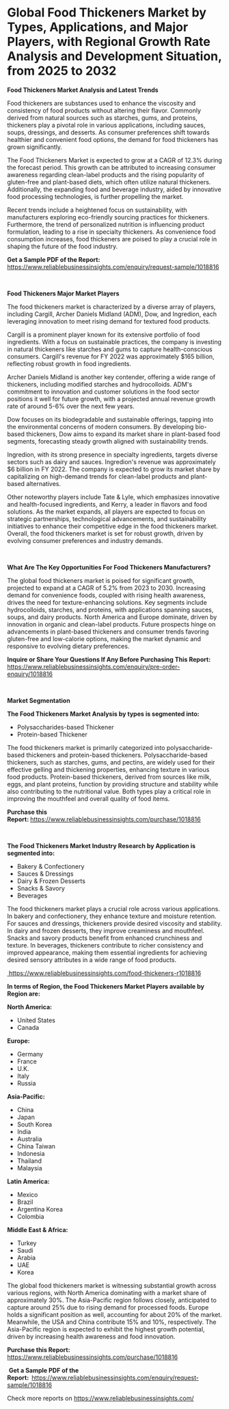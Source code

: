 <p><h1>Global Food Thickeners Market by Types, Applications, and Major Players, with Regional Growth Rate Analysis and Development Situation, from 2025 to 2032</h1></p><p><strong>Food Thickeners Market Analysis and Latest Trends</strong></p>
<p><p>Food thickeners are substances used to enhance the viscosity and consistency of food products without altering their flavor. Commonly derived from natural sources such as starches, gums, and proteins, thickeners play a pivotal role in various applications, including sauces, soups, dressings, and desserts. As consumer preferences shift towards healthier and convenient food options, the demand for food thickeners has grown significantly.</p><p>The Food Thickeners Market is expected to grow at a CAGR of 12.3% during the forecast period. This growth can be attributed to increasing consumer awareness regarding clean-label products and the rising popularity of gluten-free and plant-based diets, which often utilize natural thickeners. Additionally, the expanding food and beverage industry, aided by innovative food processing technologies, is further propelling the market.</p><p>Recent trends include a heightened focus on sustainability, with manufacturers exploring eco-friendly sourcing practices for thickeners. Furthermore, the trend of personalized nutrition is influencing product formulation, leading to a rise in specialty thickeners. As convenience food consumption increases, food thickeners are poised to play a crucial role in shaping the future of the food industry.</p></p>
<p><strong>Get a Sample PDF of the Report:&nbsp;</strong> <a href="https://www.reliablebusinessinsights.com/enquiry/request-sample/1018816?utm_campaign=2142&utm_medium=2&utm_source=Github&utm_content=ia&utm_term=15022025&utm_id=food-thickeners">https://www.reliablebusinessinsights.com/enquiry/request-sample/1018816</a></p>
<p>&nbsp;</p>
<p><strong>Food Thickeners Major Market Players</strong></p>
<p><p>The food thickeners market is characterized by a diverse array of players, including Cargill, Archer Daniels Midland (ADM), Dow, and Ingredion, each leveraging innovation to meet rising demand for textured food products. </p><p>Cargill is a prominent player known for its extensive portfolio of food ingredients. With a focus on sustainable practices, the company is investing in natural thickeners like starches and gums to capture health-conscious consumers. Cargill's revenue for FY 2022 was approximately $165 billion, reflecting robust growth in food ingredients.</p><p>Archer Daniels Midland is another key contender, offering a wide range of thickeners, including modified starches and hydrocolloids. ADM's commitment to innovation and customer solutions in the food sector positions it well for future growth, with a projected annual revenue growth rate of around 5-6% over the next few years.</p><p>Dow focuses on its biodegradable and sustainable offerings, tapping into the environmental concerns of modern consumers. By developing bio-based thickeners, Dow aims to expand its market share in plant-based food segments, forecasting steady growth aligned with sustainability trends.</p><p>Ingredion, with its strong presence in specialty ingredients, targets diverse sectors such as dairy and sauces. Ingredion's revenue was approximately $6 billion in FY 2022. The company is expected to grow its market share by capitalizing on high-demand trends for clean-label products and plant-based alternatives.</p><p>Other noteworthy players include Tate & Lyle, which emphasizes innovative and health-focused ingredients, and Kerry, a leader in flavors and food solutions. As the market expands, all players are expected to focus on strategic partnerships, technological advancements, and sustainability initiatives to enhance their competitive edge in the food thickeners market. Overall, the food thickeners market is set for robust growth, driven by evolving consumer preferences and industry demands.</p></p>
<p>&nbsp;</p>
<p><strong>What Are The Key Opportunities For Food Thickeners Manufacturers?</strong></p>
<p><p>The global food thickeners market is poised for significant growth, projected to expand at a CAGR of 5.2% from 2023 to 2030. Increasing demand for convenience foods, coupled with rising health awareness, drives the need for texture-enhancing solutions. Key segments include hydrocolloids, starches, and proteins, with applications spanning sauces, soups, and dairy products. North America and Europe dominate, driven by innovation in organic and clean-label products. Future prospects hinge on advancements in plant-based thickeners and consumer trends favoring gluten-free and low-calorie options, making the market dynamic and responsive to evolving dietary preferences.</p></p>
<p><strong>Inquire or Share Your Questions If Any Before Purchasing This Report:</strong> <a href="https://www.reliablebusinessinsights.com/enquiry/pre-order-enquiry/1018816?utm_campaign=2142&utm_medium=2&utm_source=Github&utm_content=ia&utm_term=15022025&utm_id=food-thickeners">https://www.reliablebusinessinsights.com/enquiry/pre-order-enquiry/1018816</a></p>
<p>&nbsp;</p>
<p><strong>Market Segmentation</strong></p>
<p><strong>The Food Thickeners Market Analysis by types is segmented into:</strong></p>
<p><ul><li>Polysaccharides-based Thickener</li><li>Protein-based Thickener</li></ul></p>
<p><p>The food thickeners market is primarily categorized into polysaccharide-based thickeners and protein-based thickeners. Polysaccharide-based thickeners, such as starches, gums, and pectins, are widely used for their effective gelling and thickening properties, enhancing texture in various food products. Protein-based thickeners, derived from sources like milk, eggs, and plant proteins, function by providing structure and stability while also contributing to the nutritional value. Both types play a critical role in improving the mouthfeel and overall quality of food items.</p></p>
<p><strong>Purchase this Report:&nbsp;</strong><a href="https://www.reliablebusinessinsights.com/purchase/1018816?utm_campaign=2142&utm_medium=2&utm_source=Github&utm_content=ia&utm_term=15022025&utm_id=food-thickeners">https://www.reliablebusinessinsights.com/purchase/1018816</a></p>
<p>&nbsp;</p>
<p><strong>The Food Thickeners Market Industry Research by Application is segmented into:</strong></p>
<p><ul><li>Bakery & Confectionery</li><li>Sauces & Dressings</li><li>Dairy & Frozen Desserts</li><li>Snacks & Savory</li><li>Beverages</li></ul></p>
<p><p>The food thickeners market plays a crucial role across various applications. In bakery and confectionery, they enhance texture and moisture retention. For sauces and dressings, thickeners provide desired viscosity and stability. In dairy and frozen desserts, they improve creaminess and mouthfeel. Snacks and savory products benefit from enhanced crunchiness and texture. In beverages, thickeners contribute to richer consistency and improved appearance, making them essential ingredients for achieving desired sensory attributes in a wide range of food products.</p></p>
<p><a href="https://www.reliablebusinessinsights.com/food-thickeners-r1018816?utm_campaign=2142&utm_medium=2&utm_source=Github&utm_content=ia&utm_term=15022025&utm_id=food-thickeners">&nbsp;https://www.reliablebusinessinsights.com/food-thickeners-r1018816</a></p>
<p><strong>In terms of Region, the Food Thickeners Market Players available by Region are:</strong></p>
<p>
    <p> <strong> North America: </strong>
        <ul>
            <li>United States</li>
            <li>Canada</li>
        </ul>
        </p> 
    <p> <strong> Europe: </strong>
        <ul>
            <li>Germany</li>
            <li>France</li>
            <li>U.K.</li>
            <li>Italy</li>
            <li>Russia</li>
        </ul>
        </p> 
    <p> <strong> Asia-Pacific: </strong>
        <ul>
            <li>China</li>
            <li>Japan</li>
            <li>South Korea</li>
            <li>India</li>
            <li>Australia</li>
            <li>China Taiwan</li>
            <li>Indonesia</li>
            <li>Thailand</li>
            <li>Malaysia</li>
        </ul>
        </p> 
    <p> <strong> Latin America: </strong>
        <ul>
            <li>Mexico</li>
            <li>Brazil</li>
            <li>Argentina Korea</li>
            <li>Colombia</li>
        </ul>
        </p> 
    <p> <strong> Middle East & Africa: </strong>
        <ul>
            <li>Turkey</li>
            <li>Saudi</li>
            <li>Arabia</li>
            <li>UAE</li>
            <li>Korea</li>
        </ul>
    </p>
    </p>
<p><p>The global food thickeners market is witnessing substantial growth across various regions, with North America dominating with a market share of approximately 30%. The Asia-Pacific region follows closely, anticipated to capture around 25% due to rising demand for processed foods. Europe holds a significant position as well, accounting for about 20% of the market. Meanwhile, the USA and China contribute 15% and 10%, respectively. The Asia-Pacific region is expected to exhibit the highest growth potential, driven by increasing health awareness and food innovation.</p></p>
<p><strong>Purchase this Report: </strong><a href="https://www.reliablebusinessinsights.com/purchase/1018816?utm_campaign=2142&utm_medium=2&utm_source=Github&utm_content=ia&utm_term=15022025&utm_id=food-thickeners">https://www.reliablebusinessinsights.com/purchase/1018816</a></p>
<p>&nbsp;<strong>Get a Sample PDF of the Report:&nbsp;&nbsp;</strong><a href="https://www.reliablebusinessinsights.com/enquiry/request-sample/1018816?utm_campaign=2142&utm_medium=2&utm_source=Github&utm_content=ia&utm_term=15022025&utm_id=food-thickeners">https://www.reliablebusinessinsights.com/enquiry/request-sample/1018816</a></p>
<p><strong></strong></p>
<p>Check more reports on <a href="https://www.reliablebusinessinsights.com/?utm_campaign=2142&utm_medium=2&utm_source=Github&utm_content=ia&utm_term=15022025&utm_id=food-thickeners">https://www.reliablebusinessinsights.com/</a></p>
